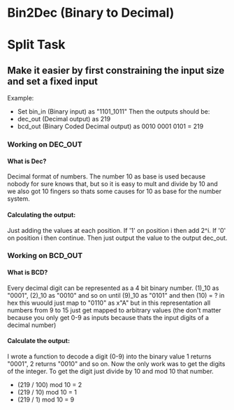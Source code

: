# Bin2Dec (Binary to Decimal) 

# Split Task
## Make it easier by first constraining the input size and set a fixed input
Example:
- Set bin_in (Binary input) as "1101_1011" 
Then the outputs should be: 
- dec_out (Decimal output) as 219
- bcd_out (Binary Coded Decimal output) as 0010 0001 0101 = 219
### Working on DEC_OUT
#### What is Dec?
Decimal format of numbers. The number 10 as base is used because nobody for sure knows that, but so it is easy to mult and divide by 10 and we also got 10 fingers so thats some causes for 10 as base for the number system. 
#### Calculating the output: 
Just adding the values at each position. If '1' on position i then add 2^i. If '0' on position i then continue. 
Then just output the value to the output dec_out.
### Working on BCD_OUT 
#### What is BCD?
Every decimal digit can be represented as a 4 bit binary number. 
(1)_10 as "0001", (2)_10 as "0010" and so on until (9)_10 as "0101" and then (10) = ? in hex this wuould just map to "0110" as x"A" but in this representation all numbers from 9 to 15 just get mapped to arbitrary values (the don't matter because you only get 0-9 as inputs because thats the input digits of a decimal number)
#### Calculate the output:
I wrote a function to decode a digit (0-9) into the binary value 1 returns "0001", 2 returns "0010" and so on. Now the only work was to get the digits of the integer. To get the digit just divide by 10 and mod 10 that number. 
- (219 / 100) mod 10 = 2
- (219 / 10) mod 10 = 1
- (219 / 1) mod 10 = 9
